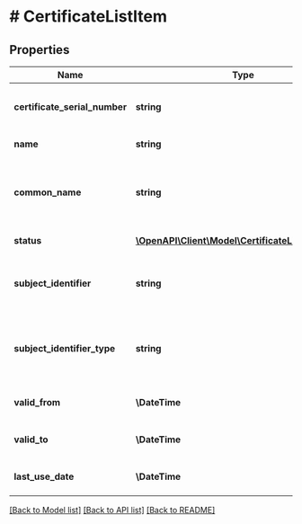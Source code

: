 # # CertificateListItem

## Properties

Name | Type | Description | Notes
------------ | ------------- | ------------- | -------------
**certificate_serial_number** | **string** | Numer seryjny certyfikatu (w formacie szesnastkowym). |
**name** | **string** | Nazwa własna certyfikatu. |
**common_name** | **string** | Nazwa powszechna (CN) podmiotu, dla którego wystawiono certyfikat. |
**status** | [**\OpenAPI\Client\Model\CertificateListItemStatus**](CertificateListItemStatus.md) | Status certyfikatu.  | Wartość | Opis |  | --- | --- |  | Active | Certyfikat jest aktywny i może zostać użyty do uwierzytelnienia. |  | Blocked | Certyfikat został zablokowany i nie może zostać użyty do uwierzytelnienia.            Status przejściowy do czasu zakończenia procesu unieważniania. |  | Revoked | Certyfikat został unieważniony i nie może zostać użyty do uwierzytelnienia. |  | Expired | Certyfikat wygasł i nie może zostać użyty do uwierzytelnienia. | |
**subject_identifier** | **string** | Identyfikator podmiotu, dla którego wystawiono certyfikat. |
**subject_identifier_type** | **string** | Typ identyfikatora podmiotu, dla którego wystawiono certyfikat. |
**valid_from** | **\DateTime** | Data rozpoczęcia ważności certyfikatu. |
**valid_to** | **\DateTime** | Data wygaśnięcia certyfikatu. |
**last_use_date** | **\DateTime** | Data ostatniego użycia certyfikatu. | [optional]

[[Back to Model list]](../../README.md#models) [[Back to API list]](../../README.md#endpoints) [[Back to README]](../../README.md)
